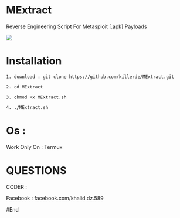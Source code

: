 # MExtract
Reverse Engineering Script For Metasploit [.apk] Payloads

![](https://j.top4top.io/p_16097sjt91.jpg)

# Installation
```
1. download : git clone https://github.com/killerdz/MExtract.git

2. cd MExtract

3. chmod +x MExtract.sh

4. ./MExtract.sh
```

# Os : 

Work Only On : Termux

# QUESTIONS

CODER : 

Facebook : facebook.com/khalid.dz.589

#End
